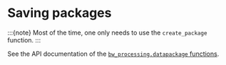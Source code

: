 # Saving packages

:::{note}
Most of the time, one only needs to use the `create_package` function.
:::

See the API documentation of the [`bw_processing.datapackage` functions](api/bw_processing/datapackage/index).
